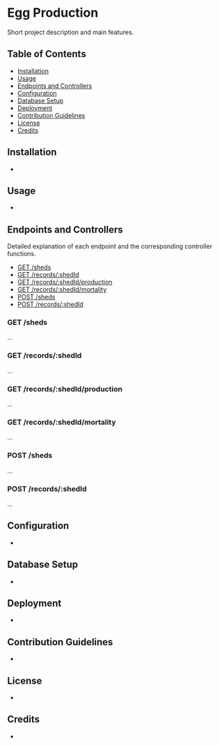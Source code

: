# Egg Production

Short project description and main features.

## Table of Contents

- [Installation](#installation)
- [Usage](#usage)
- [Endpoints and Controllers](#endpoints-and-controllers)
- [Configuration](#configuration)
- [Database Setup](#database-setup)
- [Deployment](#deployment)
- [Contribution Guidelines](#contribution-guidelines)
- [License](#license)
- [Credits](#credits)

## Installation

-

## Usage

-

## Endpoints and Controllers

Detailed explanation of each endpoint and the corresponding controller functions.

- [GET /sheds](#get-sheds)
- [GET /records/:shedId](#get-records-by-shed)
- [GET /records/:shedId/production](#egg-production-percentage-by-shed)
- [GET /records/:shedId/mortality](#hen-mortality-percentage-by-shed)
- [POST /sheds](#create-shed)
- [POST /records/:shedId](#save-daily-record-by-shed)

### GET /sheds

...

### GET /records/:shedId

...

### GET /records/:shedId/production

...

### GET /records/:shedId/mortality

...

### POST /sheds

...

### POST /records/:shedId

...

## Configuration

-

## Database Setup

-

## Deployment

-

## Contribution Guidelines

-

## License

-

## Credits

-
